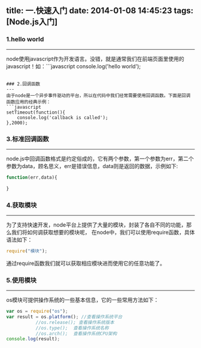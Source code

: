 title: 一.快速入门
date: 2014-01-08 14:45:23
tags: [Node.js入门]
---

### 1.hello world
---
node使用javascript作为开发语言。没错，就是通常我们在前端页面里使用的javascript！如：```javascript
console.log('hello world');
```

### 2.回调函数
---
由于node是一个异步事件驱动的平台，所以在代码中我们经常需要使用回调函数。下面是回调函数应用的经典示例：	
```javascript
setTimeout(function(){
    console.log('callback is called');
},2000);
```

### 3.标准回调函数
---
node.js中回调函数格式是约定俗成的，它有两个参数，第一个参数为err，第二个参数为data，顾名思义，err是错误信息，data则是返回的数据，示例如下:
```javascript
function(err,data){
 
}
```

### 4.获取模块
---
为了支持快速开发，node平台上提供了大量的模块，封装了各自不同的功能，那么我们将如何调获取想要的模块呢， 在node中，我们可以使用require函数，具体语法如下：
```javascript
require("模块");
```
通过require函数我们就可以获取相应模块进而使用它的任意功能了。

### 5.使用模块
---
os模块可提供操作系统的一些基本信息，它的一些常用方法如下：
```javascript
var os = require("os");
var result = os.platform(); //查看操作系统平台
           //os.release(); 查看操作系统版本
           //os.type();  查看操作系统名称
           //os.arch();  查看操作系统CPU架构
console.log(result);
```
